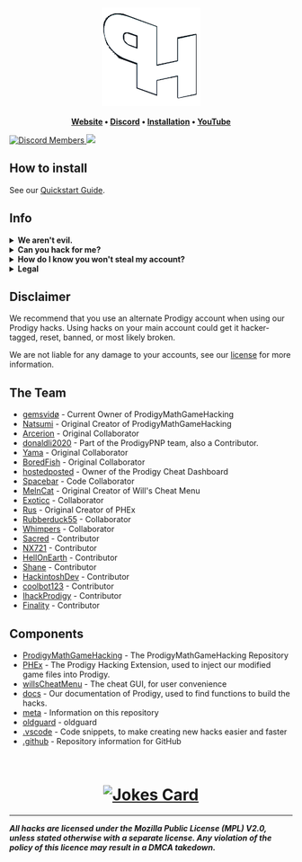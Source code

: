 <h1 align="center">
	<a href="../../wiki/How-to-install-hacks">
		<img align="center"
			width="175"
			alt="Prodigy Math Game Hacking"
			src="/.github/fixedlogo.png?raw=true">
	</a>
</h1>


  
		
<p align="center">
	<strong>
		<a href="https://prodigypnp.github.io/">Website</a>
		•
		<a href="https://dsc.gg/ProdigyPNP">Discord</a>
		•
		<a href="https://github.com/ProdigyPNP/ProdigyMathGameHacking/blob/master/meta/wiki/QUICKSTART.md">Installation</a>
		•
		<a href="https://www.youtube.com/channel/UC9Q8ocvTML4jKYWbNbQHrGw">YouTube</a>
	</strong>
</p>

	
<a href="https://dsc.gg/ProdigyPNP">
	<img alt="Discord Members" src="https://img.shields.io/discord/962479557439549450.svg?color=7289da&label=Discord&logo=discord&style=flat-square">
</a>

<a href="../../pulse">
	<img src="https://img.shields.io/github/commit-activity/m/ProdigyPNP/ProdigyMathGameHacking?style=flat-square">
</a>

<p/>



## How to install

See our [Quickstart Guide](https://github.com/ProdigyPNP/ProdigyMathGameHacking/blob/master/meta/wiki/QUICKSTART.md).

## Info

<details>
<summary><b>We aren't evil.</b></summary>
<br>
We aren't evil. Everything is open source, forever free, and without ads.

We're not trying to break the game because we're evil. We wanted to help Prodigy become more secure, but they've ignored our emails and our requests to talk. They've even gone as far as to ban a user from their official Zendesk.

Because of that, we're publicly showing hacks! To be honest, it's just fun ;)

All of our hacks are open source, and free. No paywalls, no ads, and no viruses.
</details>

<details>
<summary><b>Can you hack for me?</b></summary>

We're not going to hack your account for you for security reasons. Giving someone else your credentials allows them to mess around on your account,
</details>

<details>
<summary><b>How do I know you won't steal my account?</b></summary>
Of course, with trusting any hacks, comes the risk that we're actually bad actors that will steal all your info.
It's impossible to prove with absolute certainty to anyone reading this that we aren't bad faith, but we can open source our things, and try to be transparent.

- We do not want your account.

Not only do we not want your account, but we will actively ban you from our organization if you share your credentials online. It's bad security, and we really can't be bothered.

- But what if you steal my personal info?

We do not want your personal info. Please do not share it. Even if we wanted to, there's not much we could do with it. "Wow, John Doe is in 5th grade and has mastered fractions!"

- How do I know what code is running in the hacks?

Again, our code is open source, and you're always free to read any of it. If you have trouble understanding what a certain thing does, feel free to ask any of the administrators on our official Discord.
</details>

<details>
<summary><b>Legal</b></summary>
If you have any legal problems, please email prodigypnp@gmail.com
</details>



## Disclaimer

We recommend that you use an alternate Prodigy account when using our Prodigy hacks.
Using hacks on your main account could get it hacker-tagged, reset, banned, or most likely broken.

We are not liable for any damage to your accounts, see our [license](../../blob/master/LICENSE.txt) for more information.



## The Team

- [gemsvidø](https://github.com/afkvido) - Current Owner of ProdigyMathGameHacking
- [Natsumi](https://github.com/PatheticMustan) - Original Creator of ProdigyMathGameHacking
- [Arcerion](https://github.com/ArcerionDev) - Original Collaborator
- [donaldli2020](https://github.com/donaldli2020) - Part of the ProdigyPNP team, also a Contributor.
- [Yama](https://github.com/vibinyama) - Original Collaborator
- [BoredFish](https://github.com/BoredFishRE) - Original Collaborator
- [hostedposted](https://github.com/hostedposted) - Owner of the Prodigy Cheat Dashboard
- [Spacebar](https://github.com/00100000) - Code Collaborator
- [MelnCat](https://github.com/MelnCat) - Original Creator of Will's Cheat Menu
- [Exoticc](https://github.com/Exoticc) - Collaborator
- [Rus](https://github.com/UntrustableRus) - Original Creator of PHEx
- [Rubberduck55](https://github.com/Rubberduck55) - Collaborator
- [Whimpers](https://github.com/KryptoCrash) - Collaborator
- [Sacred](https://github.com/sacredofficial) - Contributor
- [NX721](https://github.com/NX721) - Contributor
- [HellOnEarth](https://github.com/hellonearth311) - Contributor
- [Shane](https://github.com/Shane-CS) - Contributor
- [HackintoshDev](https://github.com/Hackintosh-dev) - Contributor
- [coolbot123](https://github.com/coolbot123) - Contributor
- [IhackProdigy](https://github.com/IhackProdigy) - Contributor
- [Finality](https://github.com/TheFinality) - Contributor



## Components

- [ProdigyMathGameHacking](../..) - The ProdigyMathGameHacking Repository
- [PHEx](../../tree/master/PHEx) - The Prodigy Hacking Extension, used to inject our modified game files into Prodigy.
- [willsCheatMenu](../../tree/master/willsCheatMenu) - The cheat GUI, for user convenience
- [docs](../../tree/master/docs) - Our documentation of Prodigy, used to find functions to build the hacks.
- [meta](../../tree/master/meta) - Information on this repository
- [oldguard](../../tree/master/oldguard) - oldguard
- [.vscode](../../tree/master/.vscode) - Code snippets, to make creating new hacks easier and faster
- [.github](../../tree/master/.github) - Repository information for GitHub
  
<br/>

<h1 align="center">
<a href = "https://dsc.gg/ProdigyPNP"><img src="https://readme-jokes.vercel.app/api" alt="Jokes Card"/></a>
	</h1>


----
***All hacks are licensed under the Mozilla Public License (MPL) V2.0, unless stated otherwise with a separate license. Any violation of the policy of this licence may result in a DMCA takedown.***
